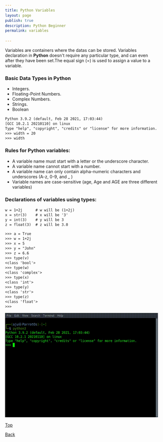 ```yaml
---
title: Python Variables
layout: page
publish: true
description: Python Beginner
permalink: variables

---
```


<a name="section_name"></a>
Variables are containers where the datas can be stored.
Variables declaration in **Python** doesn't require any particular type, and can even after they have been set.The equal sign (=) is used to assign a value to a variable.

### Basic Data Types in Python

- Integers.
- Floating-Point Numbers.
- Complex Numbers.
- Strings.
- Boolean

```python3
Python 3.9.2 (default, Feb 28 2021, 17:03:44)
[GCC 10.2.1 20210110] on linux
Type "help", "copyright", "credits" or "license" for more information.
>>> width = 20
>>> width
```

### Rules for Python variables:

- A variable name must start with a letter or the underscore character.
- A variable name cannot start with a number.
- A variable name can only contain alpha-numeric characters and underscores (A-z, 0-9, and \_ )
- Variable names are case-sensitive (age, Age and AGE are three different variables)

### Declarations of variables using types:

```python3
w = 1+2j      # w will be (1+2j)
x = str(3)    # x will be '3'
y = int(3)    # y will be 3
z = float(3)  # z will be 3.0

```

```python3
>>> a = True
>>> w = 1+2j
>>> x = 5
>>> y = "John"
>>> z = 6.6
>>> type(v)
<class 'bool'>
>>> type(w)
<class 'complex'>
>>> type(x)
<class 'int'>
>>> type(y)
<class 'str'>
>>> type(z)
<class 'float'>
>>>
```

![Variables](./Beginner/variables.gif)

[Top](#)

[Back](/contents)

